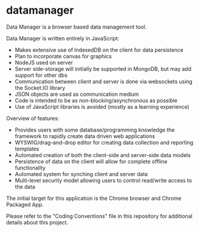 datamanager
===========

Data Manager is a browser based data management tool.

Data Manager is written entirely in JavaScript:
  * Makes extensive use of IndexedDB on the client for data persistence
  * Plan to incorporate canvas for graphics
  * NodeJS used on server
  * Server side-storage will initially be supported in MongoDB, but may add support for other dbs
  * Communication between client and server is done via websockets using the Socket.IO library
  * JSON objects are used as communication medium
  * Code is intended to be as non-blocking/asynchronous as possible
  * Use of JavaScript libraries is avoided (mostly as a learning experience)

Overview of features:
  * Provides users with some database/programming knowledge the framework to rapidly create data driven web applications
  * WYSWIG/drag-and-drop editor for creating data collection and reporting templates
  * Automated creation of both the client-side and server-side data models
  * Persistence of data on the client will allow for complete offline functionality
  * Automated system for synching client and server data
  * Multi-level security model allowing users to control read/write access to the data

The initial target for this application is the Chrome browser and Chrome Packaged App.

Please refer to the "Coding Conventions" file in this repository for additional details about this project. 
